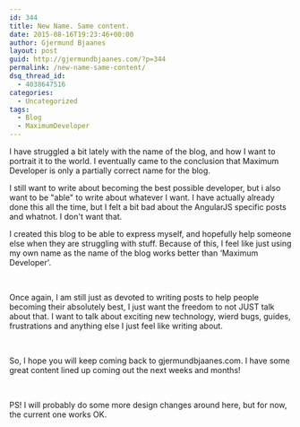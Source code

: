 ```yaml
---
id: 344
title: New Name. Same content.
date: 2015-08-16T19:23:46+00:00
author: Gjermund Bjaanes
layout: post
guid: http://gjermundbjaanes.com/?p=344
permalink: /new-name-same-content/
dsq_thread_id:
  - 4038647516
categories:
  - Uncategorized
tags:
  - Blog
  - MaximumDeveloper
---
```

I have struggled a bit lately with the name of the blog, and how I want to portrait it to the world. I eventually came to the conclusion that Maximum Developer is only a partially correct name for the blog.

<!--more-->

I still want to write about becoming the best possible developer, but i also want to be "able" to write about whatever I want. I have actually already done this all the time, but I felt a bit bad about the AngularJS specific posts and whatnot. I don't want that.

I created this blog to be able to express myself, and hopefully help someone else when they are struggling with stuff. Because of this, I feel like just using my own name as the name of the blog works better than &#8216;Maximum Developer'.

&nbsp;

Once again, I am still just as devoted to writing posts to help people becoming their absolutely best, I just want the freedom to not JUST talk about that. I want to talk about exciting new technology, wierd bugs, guides, frustrations and anything else I just feel like writing about.

&nbsp;

So, I hope you will keep coming back to gjermundbjaanes.com. I have some great content lined up coming out the next weeks and months!

&nbsp;

PS! I will probably do some more design changes around here, but for now, the current one works OK.
